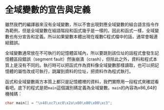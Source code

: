 # 全域變數的宣告與定義

雖然我們的編譯器來沒有全域變數，所以不會出現對應全域變數的組合語言指令作為範例，但是全域變數在組語階段和函式幾乎是一樣的。因此和函式一樣，全域變數也有分宣告和定義。所以如果變數本體出現在複數C程式檔中的話，通常會報連結錯誤。

全域變數通常放在不可執行的記憶體區域內，所以要跳到該位址的話程式會發生記憶體區段錯誤（segment fault）然後崩潰（crash），但除此之外，資料和程式本質上是沒有不同的。執行時可以把函式作為資料像全域變數那樣讀取，也可以把記憶體的屬性改成可執行，跳躍到資料的位址，把資料作為程式執行。

函式和全域變數兩方本質上都只是記憶體裡的資料，我們實際用一段程式來確認看看吧。底下的程式是把`main`這個識別碼定義為全域變數。`main`的內容為x86\_64的機械碼：

```c
char main[] = "\x48\xc7\xc0\x2a\x00\x00\x00\xc3";
```



